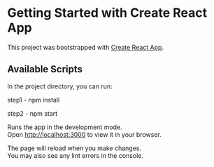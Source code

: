 # Getting Started with Create React App

This project was bootstrapped with [Create React App](https://github.com/facebook/create-react-app).

## Available Scripts

In the project directory, you can run:

step1 - npm install

step2 - npm start

Runs the app in the development mode.\
Open [http://localhost:3000](http://localhost:3000) to view it in your browser.

The page will reload when you make changes.\
You may also see any lint errors in the console.







